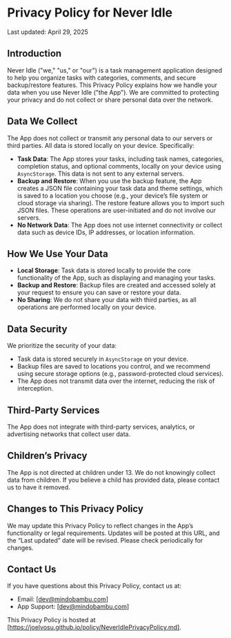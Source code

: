 # Privacy Policy for Never Idle

Last updated: April 29, 2025

## Introduction
Never Idle ("we," "us," or "our") is a task management application designed to help you organize tasks with categories, comments, and secure backup/restore features. This Privacy Policy explains how we handle your data when you use Never Idle ("the App"). We are committed to protecting your privacy and do not collect or share personal data over the network.

## Data We Collect
The App does not collect or transmit any personal data to our servers or third parties. All data is stored locally on your device. Specifically:

- **Task Data**: The App stores your tasks, including task names, categories, completion status, and optional comments, locally on your device using `AsyncStorage`. This data is not sent to any external servers.
- **Backup and Restore**: When you use the backup feature, the App creates a JSON file containing your task data and theme settings, which is saved to a location you choose (e.g., your device’s file system or cloud storage via sharing). The restore feature allows you to import such JSON files. These operations are user-initiated and do not involve our servers.
- **No Network Data**: The App does not use internet connectivity or collect data such as device IDs, IP addresses, or location information.

## How We Use Your Data
- **Local Storage**: Task data is stored locally to provide the core functionality of the App, such as displaying and managing your tasks.
- **Backup and Restore**: Backup files are created and accessed solely at your request to ensure you can save or restore your data.
- **No Sharing**: We do not share your data with third parties, as all operations are performed locally on your device.

## Data Security
We prioritize the security of your data:
- Task data is stored securely in `AsyncStorage` on your device.
- Backup files are saved to locations you control, and we recommend using secure storage options (e.g., password-protected cloud services).
- The App does not transmit data over the internet, reducing the risk of interception.

## Third-Party Services
The App does not integrate with third-party services, analytics, or advertising networks that collect user data.

## Children’s Privacy
The App is not directed at children under 13. We do not knowingly collect data from children. If you believe a child has provided data, please contact us to have it removed.

## Changes to This Privacy Policy
We may update this Privacy Policy to reflect changes in the App’s functionality or legal requirements. Updates will be posted at this URL, and the “Last updated” date will be revised. Please check periodically for changes.

## Contact Us
If you have questions about this Privacy Policy, contact us at:
- Email: [dev@mindobambu.com]
- App Support: [dev@mindobambu.com]

This Privacy Policy is hosted at [https://joelvosu.github.io/policy/NeverIdlePrivacyPolicy.md].
